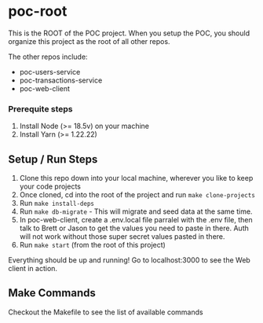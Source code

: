# poc-root

This is the ROOT of the POC project. When you setup the POC, you should organize this project as the root of all other repos.

The other repos include:

- poc-users-service
- poc-transactions-service
- poc-web-client

### Prerequite steps

1. Install Node (>= 18.5v) on your machine
2. Install Yarn (>= 1.22.22)

## Setup / Run Steps

1. Clone this repo down into your local machine, wherever you like to keep your code projects
2. Once cloned, cd into the root of the project and run `make clone-projects`
3. Run `make install-deps`
4. Run `make db-migrate` - This will migrate and seed data at the same time.
5. In poc-web-client, create a .env.local file parralel with the .env file, then talk to Brett or Jason to get the values you need to paste in there. Auth will not work without those super secret values pasted in there.
6. Run `make start` (from the root of this project)

Everything should be up and running! Go to localhost:3000 to see the Web client in action.

## Make Commands

Checkout the Makefile to see the list of available commands
